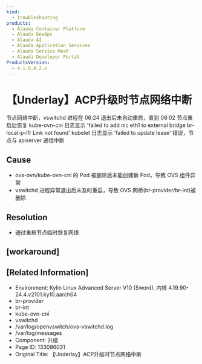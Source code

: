 ```yaml
---
kind:
  - Troubleshooting
products:
  - Alauda Container Platform
  - Alauda DevOps
  - Alauda AI
  - Alauda Application Services
  - Alauda Service Mesh
  - Alauda Developer Portal
ProductsVersion:
  - 4.1.0,4.2.x
---
```

<!-- A type of document that involves encountering a fault, diagnosing it, performing root cause analysis, and providing solutions. -->

# 【Underlay】ACP升级时节点网络中断

节点网络中断，vswitchd 进程在 06:24 退出后未自动重启，直到 08:02 节点重启后恢复 kube-ovn-cni 日志显示 'failed to add nic eth1 to external bridge br-local-p-l1: Link not found' kubelet 日志显示 'failed to update lease' 错误，节点与 apiserver 通信中断

## Cause
- ovs-ovn/kube-ovn-cni 的 Pod 被删除后未能创建新 Pod，导致 OVS 组件异常
- vswitchd 进程异常退出后未及时重启，导致 OVS 网桥(br-provider/br-int)被删除

## Resolution
- 通过重启节点临时恢复网络

## [workaround]

## [Related Information]
- Environment: Kylin Linux Advanced Server V10 (Sword), 内核 4.19.90-24.4.v2101.ky10.aarch64
- br-provider
- br-int
- kube-ovn-cni
- vswitchd
- /var/log/openvswitch/ovs-vswitchd.log
- /var/log/messages
- Component: 升级
- Page ID: 133086031
- Original Title: 【Underlay】ACP升级时节点网络中断
